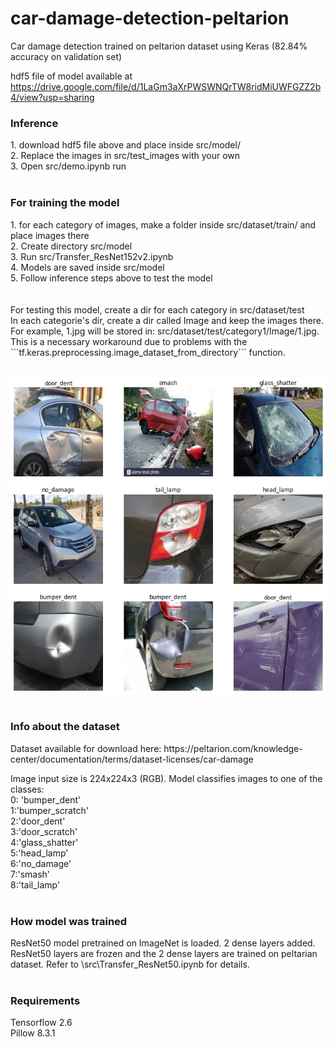 # car-damage-detection-peltarion
Car damage detection trained on peltarion dataset using Keras (82.84% accuracy on validation set)

hdf5 file of model available at https://drive.google.com/file/d/1LaGm3aXrPWSWNQrTW8ridMiUWFGZZ2b4/view?usp=sharing
<br>
<h3><b>Inference</b></h3> 
1. download hdf5 file above and place inside src/model/<br>
2. Replace the images in src/test_images with your own<br>
3. Open src/demo.ipynb run<br>
<br>

<h3><b>For training the model</b></h3> 
1. for each category of images, make a folder inside src/dataset/train/ and place images there<br>
2. Create directory src/model<br>
3. Run src/Transfer_ResNet152v2.ipynb<br>
4. Models are saved inside src/model<br>
5. Follow inference steps above to test the model<br>
<br>
<br>
For testing this model, create a dir for each category in src/dataset/test<br>
In each categorie's dir, create a dir called Image and keep the images there. For example, 1.jpg will be stored in: src/dataset/test/category1/Image/1.jpg. This is a necessary workaround due to problems with the ```tf.keras.preprocessing.image_dataset_from_directory``` function.<br>
<br>

![Alt text](src/demo.jpg?raw=true "Demo")
<br><br>
<h3><b>Info about the dataset</b></h3> 
Dataset available for download here: https://peltarion.com/knowledge-center/documentation/terms/dataset-licenses/car-damage<br>

Image input size is 224x224x3 (RGB). Model classifies images to one of the classes:<br>
0: 'bumper_dent'<br>
1:'bumper_scratch'<br>
2:'door_dent'<br>
3:'door_scratch'<br>
4:'glass_shatter'<br>
5:'head_lamp'<br>
6:'no_damage'<br>
7:'smash'<br>
8:'tail_lamp'<br>
<br>
<h3><b>How model was trained</b></h3>
ResNet50 model pretrained on ImageNet is loaded. 2 dense layers added. ResNet50 layers are frozen and the 2 dense layers are trained on peltarian dataset. Refer to \src\Transfer_ResNet50.ipynb for details.<br>
<br>
<h3><b>Requirements</b></h3>
Tensorflow 2.6<br>
Pillow 8.3.1
